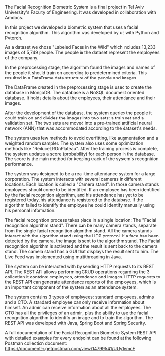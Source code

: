 The Facial Recognition Biometric System is a final project in Tel Aviv University's Faculty of Engineering. It was developed in collaboration with Amdocs.

In this project we developed a biometric system that uses a facial recognition algorithm. This algorithm was developed by us with Python and Pytorch. 

As a dataset we chose "Labeled Faces in the Wild" which includes 13,233 images of 5,749 people. The people in the dataset represent the employees of the company.

In the preprocessing stage, the algorithm found the images and names of the people it should train on according to predetermined criteria. This resulted in a DataFrame data structure of the people and images. 

The DataFrame created in the preprocessing stage is used to create the database in MongoDB. The database is a NoSQL document oriented database. It holds details about the employees, their attendance and their images.

After the development of the database, the system queries the people it could train on and divides the images into two sets: a train set and a validation set.
The two sets are moved into a pre-trained artificial neural network (ANN) that was accommodated according to the dataset's needs.

The system uses few methods to avoid overfitting, like augmentation and a weighted random sampler.
The system also uses some optimization methods like "ReduceLROnPlateau".
After the training process is complete, the system updates a score (probability) for each person in the database. The score is the main method for keeping track of the system's recognition performance.

The system was designed to be a real-time attendance system for a large corporation. The system interacts with several cameras in different locations. Each location is called a "Camera stand". In those camera stands employees should come to be identified. If an employee has been identified by the facial recognition algorithm, and his attendance has yet to be registered today, his attendance is registered to the database. If the algorithm failed to identify the employee he could identify manually using his personal information. 

The facial recognition process takes place in a single location: The "Facial recognition algorithm stand". There can be many camera stands, separate from the single facial recognition algorithm stand. All the camera stands interact with the algorithm stand using the UDP protocol. If a face has been detected by the camera, the image is sent to the algorithm stand. The Facial recognition algorithm is activated and the result is sent back to the camera stand. The camera stand has a GUI that displays the result sent to him. 
The Live Feed was implemented using multithreading in Java.

The system can be interacted with by sending HTTP requests to its REST API. The REST API allows performing CRUD operations regarding the 3 collection it contains: employees, attendance and images. HTTP requests to the REST API can generate attendance reports of the employees, which is an important component of the system as an attendance system.

The system contains 3 types of employees: standard employees, admins and a CTO. A standard employee can only receive information about himself. An admin can receive information about all the employees. The CTO has all the privileges of an admin, plus the ability to use the facial recognition algorithm to identify an image and to train the algorithm. The REST API was developed with Java, Spring Boot and Spring Security.

A full documentation of the Facial Recognition Biometric System REST API with detailed examples for every endpoint can be found at the following Postman collection document:
https://documenter.getpostman.com/view/14799541/UUy1emcF
